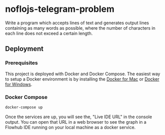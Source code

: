 # noflojs-telegram-problem

Write a program which accepts lines of text and generates output lines containing as many words as possible, where the number of characters in each line does not exceed a certain length.

## Deployment

### Prerequisites

This project is deployed with Docker and Docker Compose. The easiest way to setup a Docker environment is by installing the [Docker for Mac](https://docs.docker.com/docker-for-mac/) or [Docker for Windows](https://docs.docker.com/docker-for-windows/).

### Docker Compose

```bash
docker-compose up
```

Once the services are up, you will see the, "Live IDE URL" in the console output. You can open that URL in a web browser to see the graph in a Flowhub IDE running on your local machine as a docker service. 
